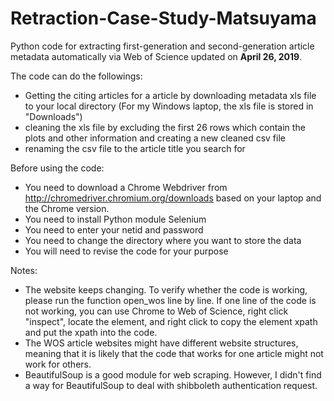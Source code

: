 # Retraction-Case-Study-Matsuyama

Python code for extracting first-generation and second-generation article metadata automatically via Web of Science updated on **April 26, 2019**. 

The code can do the followings:
* Getting the citing articles for a article by downloading metadata xls file to your local directory (For my Windows laptop, the xls file is stored in "Downloads")
* cleaning the xls file by excluding the first 26 rows which contain the plots and other information and creating a new cleaned csv file
* renaming the csv file to the article title you search for

Before using the code:
* You need to download a Chrome Webdriver from http://chromedriver.chromium.org/downloads based on your laptop and the Chrome version.
* You need to install Python module Selenium 
* You need to enter your netid and password
* You need to change the directory where you want to store the data
* You will need to revise the code for your purpose

Notes:
* The website keeps changing. To verify whether the code is working, please run the function open_wos line by line. If one line of the code is not working, you can use Chrome to Web of Science, right click "inspect", locate the element, and right click to copy the element xpath and put the xpath into the code.
* The WOS article websites might have different website structures, meaning that it is likely that the code that works for one article might not work for others. 
* BeautifulSoup is a good module for web scraping. However, I didn't find a way for BeautifulSoup to deal with shibboleth authentication request. 

